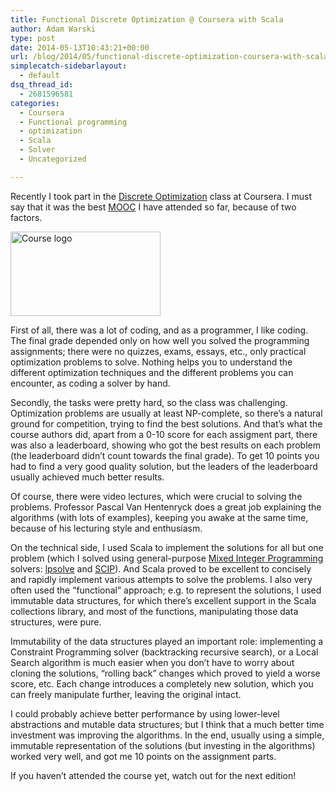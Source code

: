 ```yaml
---
title: Functional Discrete Optimization @ Coursera with Scala
author: Adam Warski
type: post
date: 2014-05-13T10:43:21+00:00
url: /blog/2014/05/functional-discrete-optimization-coursera-with-scala/
simplecatch-sidebarlayout:
  - default
dsq_thread_id:
  - 2681596581
categories:
  - Coursera
  - Functional programming
  - optimization
  - Scala
  - Solver
  - Uncategorized

---
```

Recently I took part in the [Discrete Optimization][1] class at Coursera. I must say that it was the best [MOOC][2] I have attended so far, because of two factors.

<a href="http://www.warski.org/blog/2014/05/functional-discrete-optimization-coursera-with-scala/discreetoptimisation_logo/" rel="attachment wp-att-1312"><img loading="lazy" decoding="async" src="http://www.warski.org/blog/wp-content/uploads/2014/05/DiscreetOptimisation_logo.png" alt="Course logo" width="240" height="135" class="aligncenter size-full wp-image-1312" srcset="https://www.warski.org/blog/wp-content/uploads/2014/05/DiscreetOptimisation_logo.png 240w, https://www.warski.org/blog/wp-content/uploads/2014/05/DiscreetOptimisation_logo-210x118.png 210w" sizes="(max-width: 240px) 100vw, 240px" /></a>

First of all, there was a lot of coding, and as a programmer, I like coding. The final grade depended only on how well you solved the programming assignments; there were no quizzes, exams, essays, etc., only practical optimization problems to solve. Nothing helps you to understand the different optimization techniques and the different problems you can encounter, as coding a solver by hand.

Secondly, the tasks were pretty hard, so the class was challenging. Optimization problems are usually at least NP-complete, so there’s a natural ground for competition, trying to find the best solutions. And that’s what the course authors did, apart from a 0-10 score for each assigment part, there was also a leaderboard, showing who got the best results on each problem (the leaderboard didn’t count towards the final grade). To get 10 points you had to find a very good quality solution, but the leaders of the leaderboard usually achieved much better results.

Of course, there were video lectures, which were crucial to solving the problems. Professor Pascal Van Hentenryck does a great job explaining the algorithms (with lots of examples), keeping you awake at the same time, because of his lecturing style and enthusiasm.

On the technical side, I used Scala to implement the solutions for all but one problem (which I solved using general-purpose [Mixed Integer Programming][3] solvers: [lpsolve][4] and [SCIP][5]). And Scala proved to be excellent to concisely and rapidly implement various attempts to solve the problems. I also very often used the “functional” approach; e.g. to represent the solutions, I used immutable data structures, for which there’s excellent support in the Scala collections library, and most of the functions, manipulating those data structures, were pure.

Immutability of the data structures played an important role: implementing a Constraint Programming solver (backtracking recursive search), or a Local Search algorithm is much easier when you don’t have to worry about cloning the solutions, &#8220;rolling back&#8221; changes which proved to yield a worse score, etc. Each change introduces a completely new solution, which you can freely manipulate further, leaving the original intact.

I could probably achieve better performance by using lower-level abstractions and mutable data structures; but I think that a much better time investment was improving the algorithms. In the end, usually using a simple, immutable representation of the solutions (but investing in the algorithms) worked very well, and got me 10 points on the assignment parts.

If you haven’t attended the course yet, watch out for the next edition!

 [1]: https://www.coursera.org/course/optimization
 [2]: http://en.wikipedia.org/wiki/Massive_open_online_course
 [3]: http://en.wikipedia.org/wiki/Integer_programming
 [4]: http://lpsolve.sourceforge.net/5.5/
 [5]: http://scip.zib.de/
